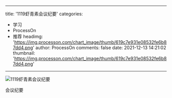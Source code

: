 
---
title: '1119虾青素会议纪要'
categories: 
 - 学习
 - ProcessOn
 - 推荐
headimg: 'https://img.processon.com/chart_image/thumb/619c7e931e08532fe6b87dd4.png'
author: ProcessOn
comments: false
date: 2021-12-13 14:21:02
thumbnail: 'https://img.processon.com/chart_image/thumb/619c7e931e08532fe6b87dd4.png'
---

<div>   
<img class="thumb" alt="1119虾青素会议纪要" src="https://img.processon.com/chart_image/thumb/619c7e931e08532fe6b87dd4.png" referrerpolicy="no-referrer">
<p>会议纪要</p>  
</div>
            